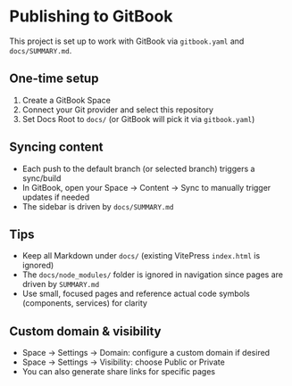 # Publishing to GitBook

This project is set up to work with GitBook via `gitbook.yaml` and `docs/SUMMARY.md`.

## One-time setup

1. Create a GitBook Space
2. Connect your Git provider and select this repository
3. Set Docs Root to `docs/` (or GitBook will pick it via `gitbook.yaml`)

## Syncing content

- Each push to the default branch (or selected branch) triggers a sync/build
- In GitBook, open your Space → Content → Sync to manually trigger updates if needed
- The sidebar is driven by `docs/SUMMARY.md`

## Tips

- Keep all Markdown under `docs/` (existing VitePress `index.html` is ignored)
- The `docs/node_modules/` folder is ignored in navigation since pages are driven by `SUMMARY.md`
- Use small, focused pages and reference actual code symbols (components, services) for clarity

## Custom domain & visibility

- Space → Settings → Domain: configure a custom domain if desired
- Space → Settings → Visibility: choose Public or Private
- You can also generate share links for specific pages
